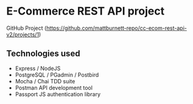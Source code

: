 # E-Commerce REST API project
 GitHub Project (https://github.com/mattburnett-repo/cc-ecom-rest-api-v2/projects/1)

## Technologies used
* Express / NodeJS
* PostgreSQL / PGadmin / Postbird
* Mocha / Chai TDD suite
* Postman API development tool
* Passport JS authentication library